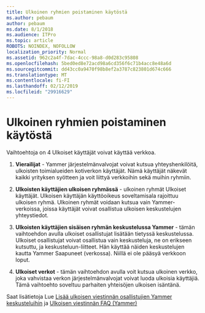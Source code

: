 ```yaml
---
title: Ulkoinen ryhmien poistaminen käytöstä
ms.author: pebaum
author: pebaum
ms.date: 8/1/2018
ms.audience: ITPro
ms.topic: article
ROBOTS: NOINDEX, NOFOLLOW
localization_priority: Normal
ms.assetid: 962c2a4f-7dac-4ccc-98a8-d0d283c95808
ms.openlocfilehash: 5bed0ed8e72acd98a6cd356f6c71b4acc8e48a6d
ms.sourcegitcommit: dd43cc0a9470f98b8ef2a3787c823801d674c666
ms.translationtype: MT
ms.contentlocale: fi-FI
ms.lasthandoff: 02/12/2019
ms.locfileid: "29916629"
---
```

# <a name="how-to-disable-external-groups"></a>Ulkoinen ryhmien poistaminen käytöstä

Vaihtoehtoja on 4 Ulkoiset käyttäjät voivat käyttää verkkoa.
  
1. **Vierailijat** - Yammer järjestelmänvalvojat voivat kutsua yhteyshenkilöitä, ulkoisten toimialueiden kotiverkon käyttäjät. Nämä käyttäjät näkevät kaikki yrityksen syötteen ja voit liittyä verkkoihin sekä muihin ryhmiin. 
    
2. **Ulkoisten käyttäjien ulkoisen ryhmässä** - ulkoinen ryhmät Ulkoiset käyttäjät. Ulkoisen käyttäjän käyttöoikeus soveltamisala rajoittuu ulkoisen ryhmä. Ulkoinen ryhmät voidaan kutsua vain Yammer-verkoissa, joissa käyttäjät voivat osallistua ulkoisen keskustelujen yhteystiedot. 
    
3. **Ulkoisten käyttäjien sisäisen ryhmän keskustelussa Yammer** - tämän vaihtoehdon avulla ulkoiset osallistujat lisätään tietyssä keskustelussa. Ulkoiset osallistujat voivat osallistua vain keskusteluja, ne on erikseen kutsuttu, ja keskusteluun-liitteet. Hän käyttää näiden keskustelujen kautta Yammer Saapuneet (verkossa). Niillä ei ole pääsyä verkkoon loput. 
    
4. **Ulkoiset verkot** - tämän vaihtoehdon avulla voit kutsua ulkoinen verkko, joka vahvistaa verkon järjestelmänvalvojat voivat luoda ulkoisia käyttäjiä. Tämä vaihtoehto soveltuu parhaiten yhteisöjen ulkoisen isäntänä. 
    
Saat lisätietoja Lue [Lisää ulkoisen viestinnän osallistujien Yammer keskusteluihin](https://support.office.com/article/add-external-messaging-participants-to-your-yammer-conversations-423653bb-86b2-4eac-9d7e-dca121f7c16c?ui=en-US&amp;rs=en-US&amp;ad=US) ja [Ulkoisen viestinnän FAQ (Yammer)](https://support.office.com/article/External-messaging-FAQ-Yammer-35b59d6c-bb1c-4541-bf19-9f67d2f2b199)
  

